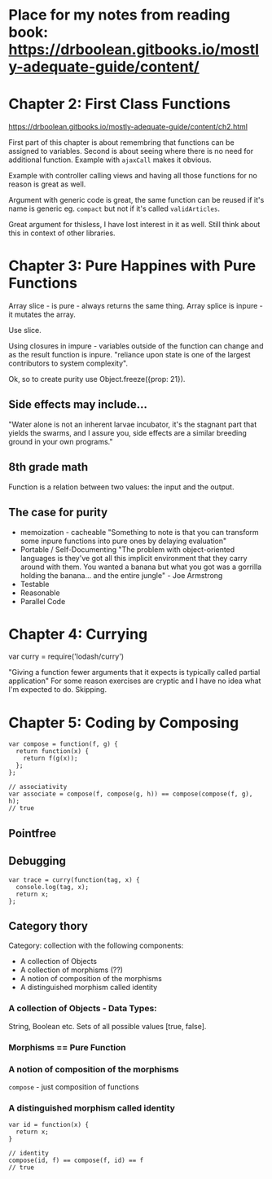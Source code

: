 # Place for my notes from reading book: https://drboolean.gitbooks.io/mostly-adequate-guide/content/

# Chapter 2: First Class Functions
https://drboolean.gitbooks.io/mostly-adequate-guide/content/ch2.html

First part of this chapter is about remembring that functions can be assigned to variables.
Second is about seeing where there is no need for additional function. Example with `ajaxCall` makes it obvious.

Example with controller calling views and having all those functions for no reason is great as well.

Argument with generic code is great, the same function can be reused if it's name is generic eg. `compact` but not if it's called `validArticles`.

Great argument for thisless, I have lost interest in it as well. Still think about this in context of other libraries.


# Chapter 3: Pure Happines with Pure Functions

Array slice - is pure - always returns the same thing.
Array splice is inpure - it mutates the array.

Use slice.

Using closures in impure - variables outside of the function can change and as the result function is inpure. 
"reliance upon state is one of the largest contributors to system complexity".

Ok, so to create purity use Object.freeze({prop: 21}).

## Side effects may include...

"Water alone is not an inherent larvae incubator, it's the stagnant part that yields the swarms, and I assure you, side effects are a similar breeding ground in your own programs."

## 8th grade math

Function is a relation between two values: the input and the output.

## The case for purity

* memoization - cacheable
"Something to note is that you can transform some inpure functions into pure ones by delaying evaluation"
* Portable / Self-Documenting
"The problem with object-oriented languages is they've got all this implicit environment that they carry around with them. You wanted a banana but what you got was a gorrilla holding the banana... and the entire jungle" - Joe Armstrong
* Testable
* Reasonable
* Parallel Code

# Chapter 4: Currying

var curry = require('lodash/curry')

"Giving a function fewer arguments that it expects is typically called partial application"
For some reason exercises are cryptic and I have no idea what I'm expected to do. Skipping.

# Chapter 5: Coding by Composing
```
var compose = function(f, g) {
  return function(x) {
    return f(g(x));
  };
};
```

```
// associativity
var associate = compose(f, compose(g, h)) == compose(compose(f, g), h);
// true
```

## Pointfree

## Debugging
```
var trace = curry(function(tag, x) {
  console.log(tag, x);
  return x;
};
```

## Category thory
Category: collection with the following components:
* A collection of Objects
* A collection of morphisms (??)
* A notion of composition of the morphisms
* A distinguished morphism called identity

###  A collection of Objects - Data Types:
String, Boolean etc. Sets of all possible values [true, false]. 

### Morphisms == Pure Function

### A notion of composition of the morphisms
`compose` - just composition of functions

### A distinguished morphism called identity
```
var id = function(x) {
  return x;
}

// identity
compose(id, f) == compose(f, id) == f
// true
```



